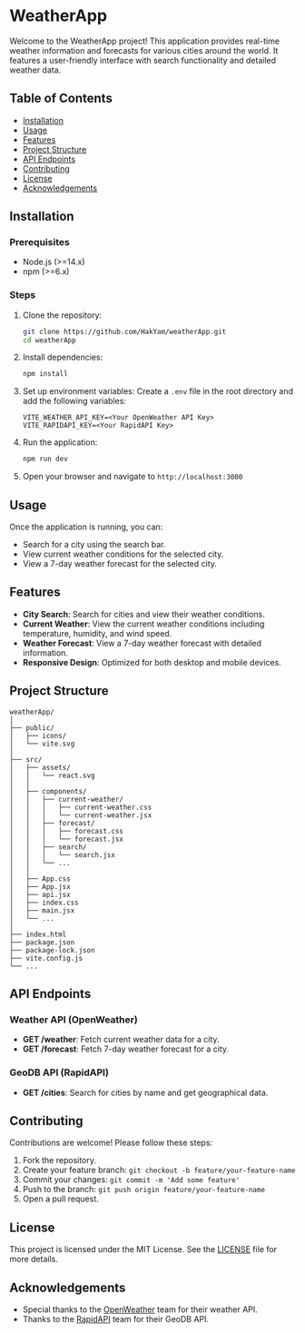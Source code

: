 
# WeatherApp

Welcome to the WeatherApp project! This application provides real-time weather information and forecasts for various cities around the world. It features a user-friendly interface with search functionality and detailed weather data.

## Table of Contents
- [Installation](#installation)
- [Usage](#usage)
- [Features](#features)
- [Project Structure](#project-structure)
- [API Endpoints](#api-endpoints)
- [Contributing](#contributing)
- [License](#license)
- [Acknowledgements](#acknowledgements)

## Installation

### Prerequisites
- Node.js (>=14.x)
- npm (>=6.x)

### Steps
1. Clone the repository:
   ```sh
   git clone https://github.com/HakYam/weatherApp.git
   cd weatherApp
   ```

2. Install dependencies:
   ```sh
   npm install
   ```

3. Set up environment variables:
   Create a `.env` file in the root directory and add the following variables:
   ```env
   VITE_WEATHER_API_KEY=<Your OpenWeather API Key>
   VITE_RAPIDAPI_KEY=<Your RapidAPI Key>
   ```

4. Run the application:
   ```sh
   npm run dev
   ```

5. Open your browser and navigate to `http://localhost:3000`

## Usage

Once the application is running, you can:
- Search for a city using the search bar.
- View current weather conditions for the selected city.
- View a 7-day weather forecast for the selected city.

## Features

- **City Search**: Search for cities and view their weather conditions.
- **Current Weather**: View the current weather conditions including temperature, humidity, and wind speed.
- **Weather Forecast**: View a 7-day weather forecast with detailed information.
- **Responsive Design**: Optimized for both desktop and mobile devices.

## Project Structure

```
weatherApp/
│
├── public/
│   ├── icons/
│   └── vite.svg
│
├── src/
│   ├── assets/
│   │   └── react.svg
│   │
│   ├── components/
│   │   ├── current-weather/
│   │   │   ├── current-weather.css
│   │   │   └── current-weather.jsx
│   │   ├── forecast/
│   │   │   ├── forecast.css
│   │   │   └── forecast.jsx
│   │   ├── search/
│   │   │   └── search.jsx
│   │   └── ...
│   │
│   ├── App.css
│   ├── App.jsx
│   ├── api.jsx
│   ├── index.css
│   ├── main.jsx
│   └── ...
│
├── index.html
├── package.json
├── package-lock.json
├── vite.config.js
└── ...
```

## API Endpoints

### Weather API (OpenWeather)
- **GET /weather**: Fetch current weather data for a city.
- **GET /forecast**: Fetch 7-day weather forecast for a city.

### GeoDB API (RapidAPI)
- **GET /cities**: Search for cities by name and get geographical data.

## Contributing

Contributions are welcome! Please follow these steps:
1. Fork the repository.
2. Create your feature branch: `git checkout -b feature/your-feature-name`
3. Commit your changes: `git commit -m 'Add some feature'`
4. Push to the branch: `git push origin feature/your-feature-name`
5. Open a pull request.

## License

This project is licensed under the MIT License. See the [LICENSE](LICENSE) file for more details.

## Acknowledgements

- Special thanks to the [OpenWeather](https://openweathermap.org/) team for their weather API.
- Thanks to the [RapidAPI](https://rapidapi.com/) team for their GeoDB API.
